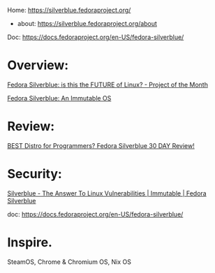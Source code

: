 Home: https://silverblue.fedoraproject.org/
- about: https://silverblue.fedoraproject.org/about

Doc: https://docs.fedoraproject.org/en-US/fedora-silverblue/

# Overview:
[Fedora Silverblue: is this the FUTURE of Linux? - Project of the Month](https://youtu.be/5TjIzUJtF-I)

[Fedora Silverblue: An Immutable OS](https://youtu.be/K-FqVWFh01w)

# Review:
[BEST Distro for Programmers? Fedora Silverblue 30 DAY Review!](https://youtu.be/NRKE9W-6DHs)

# Security:
[Silverblue - The Answer To Linux Vulnerabilities | Immutable | Fedora Silverblue](https://youtu.be/GJ1gGIl4rWE)

doc: https://docs.fedoraproject.org/en-US/fedora-silverblue/

# Inspire.
SteamOS, Chrome & Chromium OS, Nix OS
